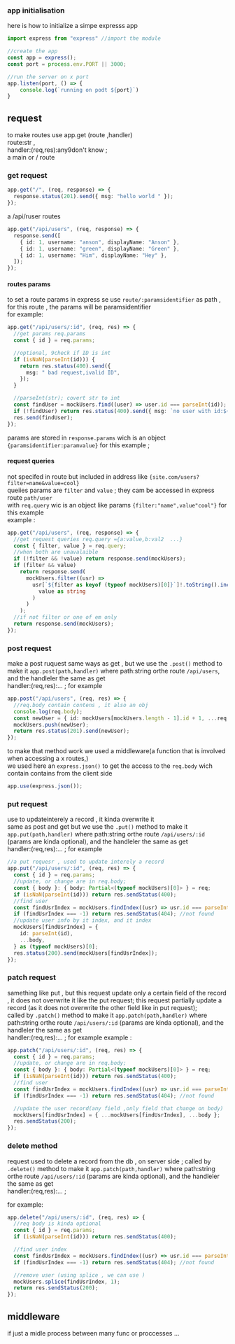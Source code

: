 ### app initialisation

here is how to initialize a simpe expresss app

```ts
import express from "express" //import the module

//create the app
const app = express();
const port = process.env.PORT || 3000;

//run the server on x port
app.listen(port, () => {
    console.log(`running on podt ${port}`)
}

```

## request

to make routes
use app.get (route ,handler)  
route:str ,  
handler:(req,res):any9don't know ;  
a main or / route

### get request

```ts
app.get("/", (req, response) => {
  response.status(201).send({ msg: "hello world " });
});
```

a /api/ruser routes

```ts
app.get("/api/users", (req, response) => {
  response.send([
    { id: 1, username: "anson", displayName: "Anson" },
    { id: 1, username: "green", displayName: "Green" },
    { id: 1, username: "Him", displayName: "Hey" },
  ]);
});
```

#### routes params

to set a route params in express se use `route/:paramsidentifier` as path ,
for this route , the params will be paramsidentifier  
for example:

```ts
app.get("/api/users/:id", (req, res) => {
  //get params req.params
  const { id } = req.params;

  //optional, 9check if ID is int
  if (isNaN(parseInt(id))) {
    return res.status(400).send({
      msg: " bad request,ivalid ID",
    });
  }

  //parseInt(str); covert str to int
  const findUser = mockUsers.find((user) => user.id === parseInt(id));
  if (!findUser) return res.status(400).send({ msg: `no user with id:${id}` });
  res.send(findUser);
});
```

params are stored in `response.params` wich is an object `{paramsidentifier:paramvalue}` for this example ;

#### request queries

not specifed in route but included in address like `{site.com/users?filter=name&value=cool}`  
queiies params are `filter` and `value` ; they cam be accessed in express route `path/user`  
with `req.query` wic is an object like params `{filter:"name",value"cool"}` for this example  
example :

```ts
app.get("/api/users", (req, response) => {
  //get request queries req.query ={a:value,b:val2  ...}
  const { filter, value } = req.query;
  //when both are unavalaible
  if (!filter && !value) return response.send(mockUsers);
  if (filter && value)
    return response.send(
      mockUsers.filter((usr) =>
        usr[`${filter as keyof (typeof mockUsers)[0]}`]!.toString().includes(
          value as string
        )
      )
    );
  //if not filter or one of em only
  return response.send(mockUsers);
});
```

### post request

make a post ruquest same ways as get , but we use the `.post()` method to make it
`app.post(path,handler)` where path:string orthe route `/api/users`, and the handleler the same as get  
handler:(req,res):... ;
for example

```ts
app.post("/api/users", (req, res) => {
  //req.body contain contens , it also an obj
  console.log(req.body);
  const newUser = { id: mockUsers[mockUsers.length - 1].id + 1, ...req.body };
  mockUsers.push(newUser);
  return res.status(201).send(newUser);
});
```

to make that method work we used a middleware(a function that is involved when accessing a x routes,)  
we used here an `express.json()` to get the access to the `req.body` wich contain contains from the client side

```ts
app.use(express.json());
```

### put request

use to updateinterely a record , it kinda overwrite it  
same as post and get but we use the `.put()` method to make it
`app.put(path,handler)` where path:string orthe route `/api/users/:id` (params are kinda optional), and the handleler the same as get  
handler:(req,res):... ;
for example

```ts
//a put requesr , used to update interely a record
app.put("/api/users/:id", (req, res) => {
  const { id } = req.params;
  //update, or change are in req.body;
  const { body }: { body: Partial<(typeof mockUsers)[0]> } = req;
  if (isNaN(parseInt(id))) return res.sendStatus(400);
  //find user
  const findUsrIndex = mockUsers.findIndex((usr) => usr.id === parseInt(id));
  if (findUsrIndex === -1) return res.sendStatus(404); //not found
  //update user info by it index, and it index
  mockUsers[findUsrIndex] = {
    id: parseInt(id),
    ...body,
  } as (typeof mockUsers)[0];
  res.status(200).send(mockUsers[findUsrIndex]);
});
```

### patch request

samething like put , but this request update only a certain field of the record , it does not overwrite it like the put request; this request partially update a record (as it does not overwrite the other field like in put request);  
 called by `.patch()` method to make it
`app.patch(path,handler)` where path:string orthe route `/api/users/:id` (params are kinda optional), and the handleler the same as get  
handler:(req,res):... ;
for example
example :

```ts
app.patch("/api/users/:id", (req, res) => {
  const { id } = req.params;
  //update, or change are in req.body;
  const { body }: { body: Partial<(typeof mockUsers)[0]> } = req;
  if (isNaN(parseInt(id))) return res.sendStatus(400);
  //find user
  const findUsrIndex = mockUsers.findIndex((usr) => usr.id === parseInt(id));
  if (findUsrIndex === -1) return res.sendStatus(404); //not found

  //update the user record(any field ,only field that change on body)
  mockUsers[findUsrIndex] = { ...mockUsers[findUsrIndex], ...body };
  res.sendStatus(200);
});
```

### delete method

request used to delete a record from the db , on server side ;
called by `.delete()` method to make it
`app.patch(path,handler)` where path:string orthe route `/api/users/:id` (params are kinda optional), and the handleler the same as get  
handler:(req,res):... ;

for example:

```ts
app.delete("/api/users/:id", (req, res) => {
  //req body is kinda optional
  const { id } = req.params;
  if (isNaN(parseInt(id))) return res.sendStatus(400);

  //find user index
  const findUsrIndex = mockUsers.findIndex((usr) => usr.id === parseInt(id));
  if (findUsrIndex === -1) return res.sendStatus(404); //not found

  //remove user (using splice , we can use )
  mockUsers.splice(findUsrIndex, 1);
  return res.sendStatus(200);
});
```

## middleware

if just a midle process between many func or proccesses ...
